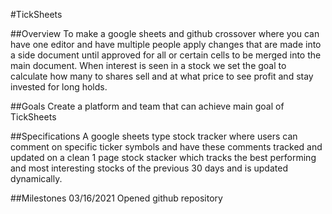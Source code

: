 #TickSheets

##Overview
To make a google sheets and github crossover where you can have one editor and have multiple people apply changes that are made into a side document until approved for all or certain cells to be merged into the main document. When interest is seen in a stock we set the goal to calculate how many to shares sell and at what price to see profit and stay invested for long holds.

##Goals
Create a platform and team that can achieve main goal of TickSheets

##Specifications
A google sheets type stock tracker where users can comment on specific ticker symbols and have these comments tracked and updated on a clean 1 page stock stacker which tracks the best performing and most interesting stocks of the previous 30 days and is updated dynamically.

##Milestones
03/16/2021 Opened github repository
